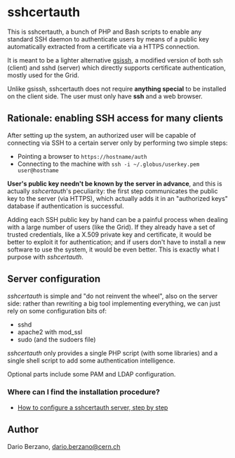 sshcertauth
===========

This is sshcertauth, a bunch of PHP and Bash scripts to enable any standard SSH daemon to authenticate users by means of a public key automatically extracted from a certificate via a HTTPS connection.

It is meant to be a lighter alternative [gsissh](http://grid.ncsa.illinois.edu/ssh/), a modified version of both ssh (client) and sshd (server) which directly supports certificate authentication, mostly used for the Grid.

Unlike gsissh, sshcertauth does not require **anything special** to be installed on the client side. The user must only have **ssh** and a web browser.

Rationale: enabling SSH access for many clients
-----------------------------------------------

After setting up the system, an authorized user will be capable of connecting via SSH to a certain server only by performing two simple steps:

 * Pointing a browser to `https://hostname/auth`
 * Connecting to the machine with `ssh -i ~/.globus/userkey.pem user@hostname`

**User's public key needn't be known by the server in advance**, and this is actually *sshcertauth*'s peculiarity: the first step communicates the public key to the server (via HTTPS), which actually adds it in an "authorized keys" database if authentication is successful.

Adding each SSH public key by hand can be a painful process when dealing with a large number of users (like the Grid). If they already have a set of trusted credentials, like a X.509 private key and certificate, it would be better to exploit it for authentication; and if users don't have to install a new software to use the system, it would be even better. This is exactly what I purpose with *sshcertauth*.

Server configuration
--------------------

*sshcertauth* is simple and "do not reinvent the wheel", also on the server side: rather than rewriting a big tool implementing everything, we can just rely on some configuration bits of:

 * sshd
 * apache2 with mod_ssl
 * sudo (and the sudoers file)

*sshcertauth* only provides a single PHP script (with some libraries) and a single shell script to add some authentication intelligence.

Optional parts include some PAM and LDAP configuration.

### Where can I find the installation procedure?

 * [How to configure a sshcertauth server, step by step](http://newton.ph.unito.it/~berzano/w/doku.php?id=proof:sshcertauth)

Author
------

Dario Berzano, <dario.berzano@cern.ch>

